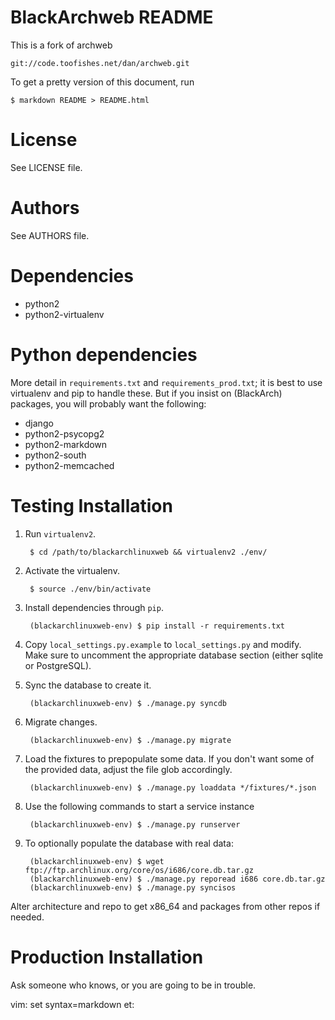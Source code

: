 # BlackArchweb README

This is a fork of archweb

    git://code.toofishes.net/dan/archweb.git

To get a pretty version of this document, run

    $ markdown README > README.html

# License

See LICENSE file.

# Authors

See AUTHORS file.

# Dependencies

- python2
- python2-virtualenv

# Python dependencies

More detail in `requirements.txt` and `requirements_prod.txt`; it is best to
use virtualenv and pip to handle these. But if you insist on (BlackArch)
packages, you will probably want the following:

- django
- python2-psycopg2
- python2-markdown
- python2-south
- python2-memcached

# Testing Installation

1. Run `virtualenv2`.

        $ cd /path/to/blackarchlinuxweb && virtualenv2 ./env/

2. Activate the virtualenv.

        $ source ./env/bin/activate

2. Install dependencies through `pip`.

        (blackarchlinuxweb-env) $ pip install -r requirements.txt

3. Copy `local_settings.py.example` to `local_settings.py` and modify.
   Make sure to uncomment the appropriate database section (either sqlite or
   PostgreSQL).

4. Sync the database to create it.

        (blackarchlinuxweb-env) $ ./manage.py syncdb

5. Migrate changes.

        (blackarchlinuxweb-env) $ ./manage.py migrate

6. Load the fixtures to prepopulate some data. If you don't want some of the
   provided data, adjust the file glob accordingly.

        (blackarchlinuxweb-env) $ ./manage.py loaddata */fixtures/*.json

7. Use the following commands to start a service instance

        (blackarchlinuxweb-env) $ ./manage.py runserver

8. To optionally populate the database with real data:

        (blackarchlinuxweb-env) $ wget ftp://ftp.archlinux.org/core/os/i686/core.db.tar.gz
        (blackarchlinuxweb-env) $ ./manage.py reporead i686 core.db.tar.gz
        (blackarchlinuxweb-env) $ ./manage.py syncisos

Alter architecture and repo to get x86\_64 and packages from other repos if
needed.

# Production Installation

Ask someone who knows, or you are going to be in trouble.

vim: set syntax=markdown et:
